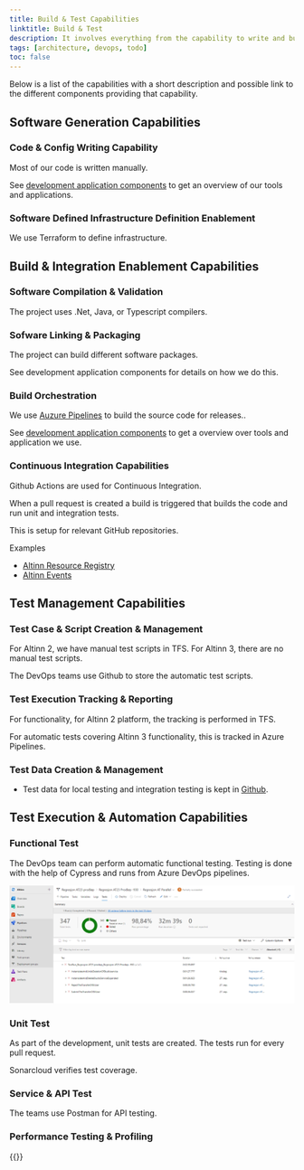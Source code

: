 ```yaml
---
title: Build & Test Capabilities
linktitle: Build & Test
description: It involves everything from the capability to write and build code to the different types of testing of the code.
tags: [architecture, devops, todo]
toc: false
---
```


Below is a list of the capabilities with a short description and possible link to the different components providing that capability.

## Software Generation Capabilities

### Code & Config Writing Capability

Most of our code is written manually.

See [development application components](/en/technology/architecture/components/application/nonsolutionspecific/development/)
to get an overview of our tools and applications.

### Software Defined Infrastructure Definition Enablement

We use Terraform to define infrastructure.

## Build & Integration Enablement Capabilities

### Software Compilation & Validation

The project uses .Net, Java, or Typescript compilers.

### Sofware Linking & Packaging

The project can build different software packages.

See development application components for details on how we do this.

### Build Orchestration

We use [Auzure Pipelines](https://azure.microsoft.com/en-us/services/devops/pipelines/) to build the source code for releases..

See [development application components](/en/technology/architecture/components/application/nonsolutionspecific/development/) to get a overview over tools and application we use. 

### Continuous Integration Capabilities

Github Actions are used for Continuous Integration.

When a pull request is created a build is triggered that builds the code and run unit and integration tests.

This is setup for relevant GitHub repositories.

Examples

- [Altinn Resource Registry](https://github.com/Altinn/altinn-resource-registry/actions)
- [Altinn Events](https://github.com/Altinn/altinn-events/actions)

## Test Management Capabilities

### Test Case & Script Creation & Management

For Altinn 2, we have manual test scripts in TFS.
For Altinn 3, there are no manual test scripts. 

The DevOps teams use Github to store the automatic test scripts.

### Test Execution Tracking & Reporting

For functionality, for Altinn 2 platform, the tracking is performed in TFS.

For automatic tests covering Altinn 3 functionality, this is tracked in Azure Pipelines.

### Test Data Creation & Management

- Test data for local testing and integration testing is kept in [Github](https://github.com/Altinn/altinn-studio).

## Test Execution & Automation Capabilities

### Functional Test

The DevOps team can perform automatic functional testing. Testing is done with the help of Cypress and runs from Azure DevOps pipelines.

![Devops](regressiontest.png)

### Unit Test

As part of the development, unit tests are created. The tests run for every pull request.

Sonarcloud verifies test coverage.

### Service & API Test

The teams use Postman for API testing.

### Performance Testing & Profiling

{{<children />}}
